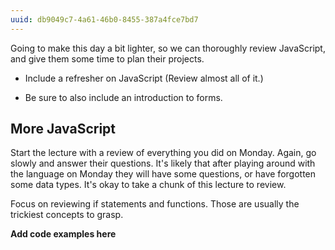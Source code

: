 ```yaml
---
uuid: db9049c7-4a61-46b0-8455-387a4fce7bd7
---
```


<!--  
  - move hashes to previous week?
-->

Going to make this day a bit lighter, so we can thoroughly review JavaScript, and
give them some time to plan their projects.

- Include a refresher on JavaScript (Review almost all of it.)

- Be sure to also include an introduction to forms.

## More JavaScript


Start the lecture with a review of everything you did on Monday. Again, go slowly and
answer their questions. It's likely that after playing around with the language on
Monday they will have some questions, or have forgotten some data types. It's okay to take a chunk of this lecture to review.

Focus on reviewing if statements and functions. Those are usually the trickiest concepts to grasp.

**Add code examples here**
